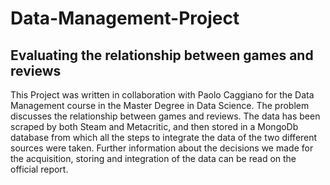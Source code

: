 # Data-Management-Project
## Evaluating the relationship between games and reviews

This Project was written in collaboration with Paolo Caggiano for the Data Management course in the Master Degree in Data Science.
The problem discusses the relationship between games and reviews. The data has been scraped by both Steam and Metacritic, and then stored in a MongoDb database from which all the steps to integrate the data of the two different sources were taken.
Further information about the decisions we made for the acquisition, storing and integration of the data can be read on the official report.
